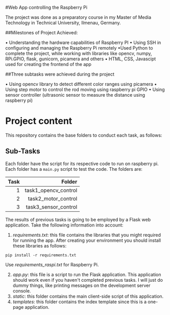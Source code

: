 #Web App controlling the Raspberry Pi

The project was done as a preparatory course in my Master of Media Technology in Technical University, Ilmenau, Germany.

##Milestones of Project Achieved:

• Understanding the hardware capabilities of Raspberry PI
• Using SSH in configuring and managing the Raspberry Pi remotely
•Used Python to complete the project, while working with libraries like opencv, numpy, RPi.GPIO, flask, gunicorn, picamera and others
• HTML, CSS, Javascipt used for creating the frontend of the app

##Three subtasks were achieved during the project

• Using opencv library to detect different color ranges using picamera
• Using step motor to control the rod moving using raspberry pi GPIO
• Using sensor controller (ultrasonic sensor to measure the distance using raspberry pi)

# Project content

This repository contains the base folders to conduct each task, as follows:

## Sub-Tasks

Each folder have the script for its respective code to run on raspberry pi. Each folder has a `main.py` script to test the code. The folders are:

| Task |               Folder |
| ---: | -------------------: |
|    1 | task1_opencv_control |
|    2 |  task2_motor_control |
|    3 | task3_sensor_control |

The results of previous tasks is going to be employed by a Flask web application. Take the following information into account:

1. _requirements.txt_: this file contains the libraries that you might required for running the app. After creating your environment you should install these libraries as follows:

```
pip install -r requirements.txt
```

Use _requirements_raspi.txt_ for Raspberry Pi.

2. _app.py_: this file is a script to run the Flask application. This application should work even if you haven't completed previous tasks. I will just do dummy things, like printing messages on the development server console.
3. _static_: this folder contains the main client-side script of this application.
4. _templates_: this folder contains the index template since this is a one-page application.
